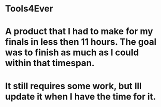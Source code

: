 # Tools4Ever
# A product that I had to make for my finals in less then 11 hours. The goal was to finish as much as I could within that timespan.
# It still requires some work, but Ill update it when I have the time for it.
